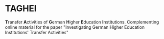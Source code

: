 # TAGHEI
**T**ransfer **A**ctivities of **G**erman **H**igher **E**ducation **I**nstitutions. 
Complementing online material for the paper "Investigating German Higher Education Institutions' Transfer Activities"
